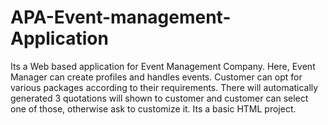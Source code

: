 # APA-Event-management-Application
Its a Web based application for Event Management Company. Here, Event Manager can create profiles and handles events. Customer can opt for various packages according to their requirements. There will automatically generated 3 quotations will shown to customer and customer can select one of those, otherwise ask to customize it. Its a basic HTML project. 
